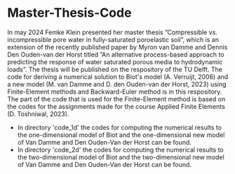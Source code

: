 # Master-Thesis-Code
In may 2024 Femke Klein presented her master thesis ”Compressible vs. incompressible pore water in fully-saturated
poroelastic soil”, which is an extension of the recently published paper by Myron van Damme and Dennis Den Ouden-van der Horst titled ”An alternative process-based approach to predicting the response of water saturated porous media to hydrodynamic loads”. The thesis will be published on the respository of the TU Delft. The code for deriving a numerical solution to Biot's model (A. Verruijt, 2006) and a new model (M. van Damme and D. den Ouden-van der Horst, 2023) using Finite-Element methods and Backward-Euler method is in this respository. The part of the code that is used for the Finite-Element method is based on the codes for the assignments made for the course Applied Finite Elements (D. Toshniwal, 2023).

- In directory 'code_1d' the codes for computing the numerical results to the one-dimensional model of Biot and the one-dimensional new model of Van Damme and Den
  Ouden-Van der Horst can be found.
- In directory 'code_2d' the codes for computing the numerical results to the two-dimensional model of Biot and the two-dimensional new model of Van Damme and Den
  Ouden-Van der Horst can be found.

